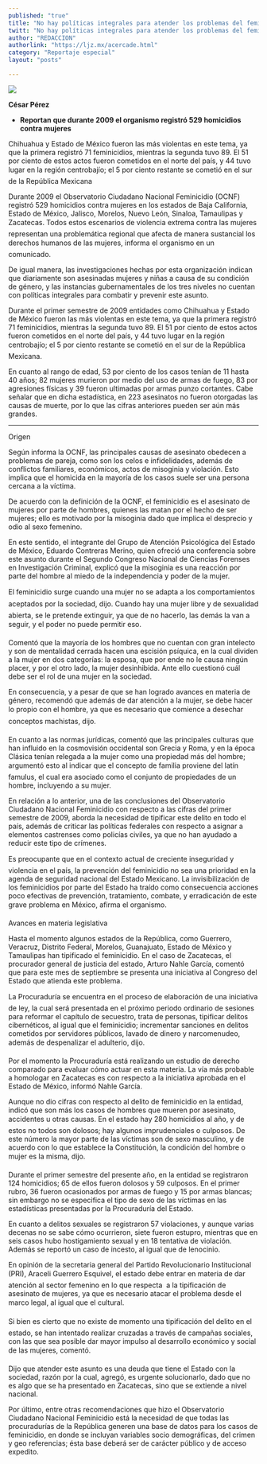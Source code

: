 ```yaml
---
published: "true"
title: "No hay políticas integrales para atender los problemas del feminicidio: OCNF"
twitt: "No hay políticas integrales para atender los problemas del feminicidio: OCNF"
author: "REDACCION"
authorlink: "https://ljz.mx/acercade.html"
category: "Reportaje especial"
layout: "posts"

---
```

![](http://i.imgur.com/QTcdtKhm.jpg)

**César Pérez**

*   **Reportan que durante 2009 el organismo registró 529 homicidios contra mujeres**


  Chihuahua y Estado de México fueron las más violentas en este tema, ya que la primera registró 71 feminicidios, mientras la segunda tuvo 89. El 51 por ciento de estos actos fueron cometidos en el norte del país, y 44 tuvo lugar en la región centrobajío; el 5 por ciento restante se cometió en el sur de la República Mexicana



  Durante 2009 el Observatorio Ciudadano Nacional Feminicidio (OCNF) registró 529 homicidios contra mujeres en los estados de Baja California, Estado de México, Jalisco, Morelos, Nuevo León, Sinaloa, Tamaulipas y Zacatecas. Todos estos escenarios de violencia extrema contra las mujeres representan una problemática regional que afecta de manera sustancial los derechos humanos de las mujeres, informa el organismo en un comunicado.



  De igual manera, las investigaciones hechas por esta organización indican que diariamente son asesinadas mujeres y niñas a causa de su condición de género, y las instancias gubernamentales de los tres niveles no cuentan con políticas integrales para combatir y prevenir este asunto.



  Durante el primer semestre de 2009 entidades como Chihuahua y Estado de México fueron las más violentas en este tema, ya que la primera registró 71 feminicidios, mientras la segunda tuvo 89. El 51 por ciento de estos actos fueron cometidos en el norte del país, y 44 tuvo lugar en la región centrobajío; el 5 por ciento restante se cometió en el sur de la República Mexicana.



  En cuanto al rango de edad, 53 por ciento de los casos tenían de 11 hasta 40 años; 82 mujeres murieron por medio del uso de armas de fuego, 83 por agresiones físicas y 39 fueron ultimadas por armas punzo cortantes. Cabe señalar que en dicha estadística, en 223 asesinatos no fueron otorgadas las causas de muerte, por lo que las cifras anteriores pueden ser aún más grandes.


** **


  Origen



  Según informa la OCNF, las principales causas de asesinato obedecen a problemas de pareja, como son los celos e infidelidades, además de conflictos familiares, económicos, actos de misoginia y violación. Esto implica que el homicida en la mayoría de los casos suele ser una persona cercana a la víctima.



  De acuerdo con la definición de la OCNF, el feminicidio es el asesinato de mujeres por parte de hombres, quienes las matan por el hecho de ser mujeres; ello es motivado por la misoginia dado que implica el desprecio y odio al sexo femenino.



  En este sentido, el integrante del Grupo de Atención Psicológica del Estado de México, Eduardo Contreras Merino, quien ofreció una conferencia sobre este asunto durante el Segundo Congreso Nacional de Ciencias Forenses en Investigación Criminal, explicó que la misoginia es una reacción por parte del hombre al miedo de la independencia y poder de la mujer.



  El feminicidio surge cuando una mujer no se adapta a los comportamientos aceptados por la sociedad, dijo. Cuando hay una mujer libre y de sexualidad abierta, se le pretende extinguir, ya que de no hacerlo, las demás la van a seguir, y el poder no puede permitir eso.



  Comentó que la mayoría de los hombres que no cuentan con gran intelecto y son de mentalidad cerrada hacen una escisión psíquica, en la cual dividen a la mujer en dos categorías: la esposa, que por ende no le causa ningún placer, y por el otro lado, la mujer desinhibida. Ante ello cuestionó cuál debe ser el rol de una mujer en la sociedad.



  En consecuencia, y a pesar de que se han logrado avances en materia de género, recomendó que además de dar atención a la mujer, se debe hacer lo propio con el hombre, ya que es necesario que comience a desechar conceptos machistas, dijo.



  En cuanto a las normas jurídicas, comentó que las principales culturas que han influido en la cosmovisión occidental son Grecia y Roma, y en la época Clásica tenían relegada a la mujer como una propiedad más del hombre; argumentó esto al indicar que el concepto de familia proviene del latín famulus, el cual era asociado como el conjunto de propiedades de un hombre, incluyendo a su mujer.



  En relación a lo anterior, una de las conclusiones del Observatorio Ciudadano Nacional Feminicidio con respecto a las cifras del primer semestre de 2009, aborda la necesidad de tipificar este delito en todo el país, además de criticar las políticas federales con respecto a asignar a elementos castrenses como policías civiles, ya que no han ayudado a reducir este tipo de crímenes.



  Es preocupante que en el contexto actual de creciente inseguridad y violencia en el país, la prevención del feminicidio no sea una prioridad en la agenda de seguridad nacional del Estado Mexicano. La invisibilización de los feminicidios por parte del Estado ha traído como consecuencia acciones poco efectivas de prevención, tratamiento, combate, y erradicación de este grave problema en México, afirma el organismo.



  Avances en materia legislativa



  Hasta el momento algunos estados de la República, como Guerrero, Veracruz, Distrito Federal, Morelos, Guanajuato, Estado de México y Tamaulipas han tipificado el feminicidio. En el caso de Zacatecas, el procurador general de justicia del estado, Arturo Nahle García, comentó que para este mes de septiembre se presenta una iniciativa al Congreso del Estado que atienda este problema.



  La Procuraduría se encuentra en el proceso de elaboración de una iniciativa de ley, la cual será presentada en el próximo periodo ordinario de sesiones para reformar el capítulo de secuestro, trata de personas, tipificar delitos cibernéticos, al igual que el feminicidio; incrementar sanciones en delitos cometidos por servidores públicos, lavado de dinero y narcomenudeo, además de despenalizar el adulterio, dijo.



  Por el momento la Procuraduría está realizando un estudio de derecho comparado para evaluar cómo actuar en esta materia. La vía más probable a homologar en Zacatecas es con respecto a la iniciativa aprobada en el Estado de México, informó Nahle García.



  Aunque no dio cifras con respecto al delito de feminicidio en la entidad, indicó que son más los casos de hombres que mueren por asesinato, accidentes u otras causas. En el estado hay 280 homicidios al año, y de estos no todos son dolosos; hay algunos imprudenciales o culposos. De este número la mayor parte de las víctimas son de sexo masculino, y de acuerdo con lo que establece la Constitución, la condición del hombre o mujer es la misma, dijo.



  Durante el primer semestre del presente año, en la entidad se registraron 124 homicidios; 65 de ellos fueron dolosos y 59 culposos. En el primer rubro, 36 fueron ocasionados por armas de fuego y 15 por armas blancas; sin embargo no se especifica el tipo de sexo de las víctimas en las estadísticas presentadas por la Procuraduría del Estado.



  En cuanto a delitos sexuales se registraron 57 violaciones, y aunque varias decenas no se sabe cómo ocurrieron, siete fueron estupro, mientras que en seis casos hubo hostigamiento sexual y en 18 tentativa de violación. Además se reportó un caso de incesto, al igual que de lenocinio.



  En opinión de la secretaria general del Partido Revolucionario Institucional (PRI), Araceli Guerrero Esquivel, el estado debe entrar en materia de dar atención al sector femenino en lo que respecta  a la tipificación de asesinato de mujeres, ya que es necesario atacar el problema desde el marco legal, al igual que el cultural.



  Si bien es cierto que no existe de momento una tipificación del delito en el estado, se han intentado realizar cruzadas a través de campañas sociales, con las que sea posible dar mayor impulso al desarrollo económico y social de las mujeres, comentó.



  Dijo que atender este asunto es una deuda que tiene el Estado con la sociedad, razón por la cual, agregó, es urgente solucionarlo, dado que no es algo que se ha presentado en Zacatecas, sino que se extiende a nivel nacional.



  Por último, entre otras recomendaciones que hizo el Observatorio Ciudadano Nacional Feminicidio está la necesidad de que todas las procuradurías de la República generen una base de datos para los casos de feminicidio, en donde se incluyan variables socio demográficas, del crimen y geo referencias; ésta base deberá ser de carácter público y de acceso expedito.

